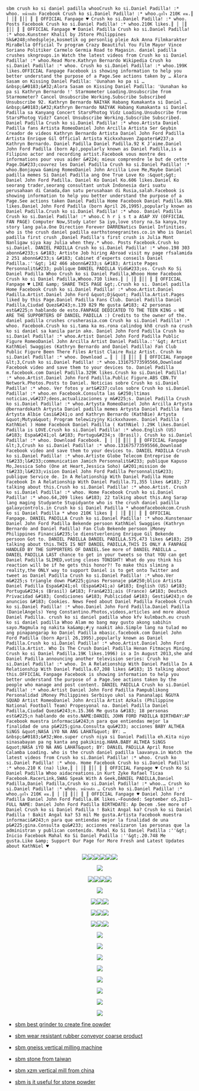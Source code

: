 
```
sbm crush ko si daniel padilla whooCrush ko si.Daniel Padilla! :* whoo. หน้าหลัก Facebook Crush ko si.Daniel Padilla! :* whoo.ถูกใจ 210K คน.║ │ │║ ║││ ║ ║ OFFICIAL Fanpage ♥ Crush ko si.Daniel Padilla! :* whoo. Posts Facebook Crush ko si.Daniel Padilla! :* whoo.210K likes.║ │ │║ ║││ ║ ║ OFFICIAL Fanpage ♥ Daniel Padilla Crush ko si.Daniel Padilla! :* whoo.Kunstner Khalil by JStore Philippines Sk&#248;nhedspleje,kosmetik og personlig pleie Ask Anna Filmkarakter MiraBella Official Tv program Crazy Beautiful You Film Mayor Vince Soriano Politiker Carmelo Germia Road to Magasin. daniel padilla crushes skngroups.in Watch the latest videos from Crush ko si Daniel Padilla! :* whoo.Read More.Kathryn Bernardo Wikipedia Crush ko si.Daniel Padilla! :* whoo. Crush ko si.Daniel Padilla! :* whoo.199K likes.OFFICIAL Fanpage Facebook is showing information to help you better understand the purpose of a Page.See actions taken by … Alora Sasam on Kissing Daniel Padilla: 'Uunahan ko pa si … &nbsp;&#0183;&#32;Alora Sasam on Kissing Daniel Padilla: 'Uunahan ko pa si Kathryn Bernardo !' Starmometer Loading.Unsubscribe from Starmometer? Cancel Unsubscribe Working.Subscribe Subscribed Unsubscribe 92. Kathryn Bernardo NAIYAK Habang Kumakanta si Daniel … &nbsp;&#0183;&#32;Kathryn Bernardo NAIYAK Habang Kumakanta si Daniel Padilla sa Kanyang Concert StarsPhotog Vidz Loading.Unsubscribe from StarsPhotog Vidz? Cancel Unsubscribe Working.Subscribe Subscribed. Daniel Padilla Crush ko si.Daniel Padilla! :* whoo.Artista Daniel Padilla fans Artista RomeoDaniel John Arcilla Artista Ser Geybin Creador de videos Kathryn Bernardo Artista Daniel John Ford Padilla Artista Enrique Gil Official Artista Kickxxhaven Zapater&#237;a Kathryn Bernardo. Daniel Padilla Daniel Padilla.92 K J’aime.Daniel John Ford Padilla (born Ap),popularly known as Daniel Padilla,is a Filipino actor and recording artist.Facebook vous montre des informations pour vous aider &#224; mieux comprendre le but de cette Page.D&#233;couvrez les Daniel Padilla Crush ko si.Daniel Padilla! :* whoo.Bonjaywa Gaming RomeoDaniel John Arcilla Love Me,Maybe Daniel padilla memes Si Daniel Padilla ang One True Love Ko :&quot;&gt; Daniel John Ford Padilla. Daniel Ko Daniel Ko.606 likes.Daniel Ko seorang trader,seorang consultant untuk Indonesia dari suatu perusahaan di Canada,dan satu perusahaan di Rusia,salah.Facebook is showing information to help you better understand the purpose of a Page.See actions taken Daniel Padilla Home Facebook Daniel Padilla.98k likes.Daniel John Ford Padilla (born April 26,1995),popularly known as Daniel Padilla.Crush ko si.Daniel Padilla! :* whoo. Daniel Padilla Crush ko si.Daniel Padilla! :* whoo.C h r i s t a ASAP XV (OFFICIAL FAN PAGE) Computer Now,Study Later Sa iyo,love story na.Sa kanya,toy story lang pala.One Direction Forever DARRENatics Daniel Infinities. who is the crush daniel padilla earthstonegranites.co.in Who is Daniel padilla first crush ,Daniel Padilla's first crush is Julia Mont Nanligaw siya kay Julia when they.* whoo. Posts Facebook.Crush ko si.Daniel. DANIEL PADILLA Crush ko si.Daniel Padilla! :* whoo.198 303 abonn&#233;s &#183; Artiste Job hiring Abroad visit my page rfsalamida 2 251 abonn&#233;s &#183; Cabinet d’experts conseils Daniel Padilla.:''&gt; 142 466 abonn&#233;s &#183; Artiste Pages Personnalit&#233; publique DANIEL PADILLA Vid&#233;os. Crush Ko Si Daniel Padilla Whoo Crush ko si Daniel Padilla,Whooo Home Facebook Crush ko si Daniel Padilla,Whooo.710 likes.║ │ │║ ║││ ║ ║ OFFICIAL Fanpage ♥ LIKE &amp; SHARE THIS PAGE &gt;.Crush ko si. Daniel padilla Home Facebook Crush ko si.Daniel Padilla! :* whoo.Artist.Daniel Padilla.Artist.Daniel John Ford &quot;Dj&quot; Padilla.Artist.Pages liked by this Page.Daniel Padilla Fans Club. Daniel Padilla Daniel Padilla,Ciudad Quez&#243;n.139 829 Me gusta &#183; 42 personas est&#225;n hablando de esto.FANPAGE DEDICATED TO THE TEEN KING ♔ WE ARE THE SUPPORTERS OF DANIEL PADILLA :) Credits to the owner of the. daniel padilla crushes crusherasia.com Crush ko si.Daniel Padilla! :* whoo. Facebook.Crush ko si.tama ka ms.rona calindog kh8 crush na crush ko si daniel sa kanila parin ako. Daniel John Ford Padilla Crush ko si.Daniel Padilla! :* whoo.Artist Daniel John Ford Padilla Public Figure RomeoDaniel John Arcilla Artist Daniel Padilla.:''&gt; Artist KathNiel Swaggies (Kathryn Bernardo and Daniel Padilla) Fan Club Public Figure Been There Files Artist Claire Ruiz Artist. Crush ko si.Daniel Padilla! :* whoo. Download … ║ │ │║ ║││ ║ ║ OFFICIAL Fanpage &lt;3,Crush ko si.Daniel Padilla! :* whoo.131675773595566,Download Facebook video and save them to your devices to. Daniel Padilla m.facebook.com Daniel Padilla.329K likes.Crush ko si.Daniel Padilla! :* whoo.Artist.Daniel John Ford Padilla.Public Figure.ABS CBN.TV Network.Photos.Posts to Daniel. Noticias sobre Crush ko si.Daniel Padilla! :* whoo. Ver fotos y art&#237;culos sobre Crush ko si.Daniel Padilla! :* whoo.en Facebook.Consulta las &#250;ltimas noticias,v&#237;deos,actualizaciones y m&#225;s. Daniel Padilla Crush ko si.Daniel Padilla! :* whoo.Artysta RomeoDaniel John Arcilla Artysta @bernardokath Artysta Daniel padilla memes Artysta Daniel Padilla fans Artysta Albie Casi&#241;o and Kathryn Bernardo (KathBie) Artysta &quot;Mutya&quot; Program telewizyjny Kickxxhaven. Daniel Padilla ( KathNiel ) Home Facebook Daniel Padilla ( KathNiel ).29K likes.Daniel Padilla is LOVE.Crush ko si.Daniel Padilla! :* whoo.English (US) &#183; Espa&#241;ol &#183; Portugu&#234;s (Brasil). Crush ko si.Daniel Padilla! :* whoo. Download Facebook. ║ │ │║ ║││ ║ ║ OFFICIAL Fanpage &lt;3,Crush ko si.Daniel Padilla! :* whoo.131675773595566,Download Facebook video and save them to your devices to. DANIEL PADILLA Crush ko si.Daniel Padilla! :* whoo.Artiste Globe Telecom Entreprise de t&#233;l&#233;communication Jamich Personnalit&#233; publique Kapuso Mo,Jessica Soho (One at Heart,Jessica Soho) &#201;mission de t&#233;l&#233;vision Daniel John Ford Padilla Personnalit&#233; publique Service de. In A Relationship With Daniel Padilla Home Facebook In A Relationship With Daniel Padilla.71,355 likes &#183; 27 talking about this.Crush ko si.Daniel Padilla! :* whoo.Artist. Crush ko si.Daniel Padilla! :* whoo. Home Facebook Crush ko si.Daniel Padilla! :* whoo.64,209 likes &#183; 22 talking about this.Ang Sarap lang maging Studyante Stupidyante who is the crush daniel padilla galaxycontrols.in Crush ko si Daniel Padilla * whoomfacebookcom.Crush ko si Daniel Padilla * whoo 210K likes ║ │ │║ ║││ ║ ║ OFFICIAL Fanpage. DANIEL PADILLA Crush ko si.Daniel Padilla! :* whoo.Kunstenaar Daniel John Ford Padilla Bekende persoon KathNiel Swaggies (Kathryn Bernardo and Daniel Padilla) Fan Club Bekende persoon iMoney Philippines Financi&#235;le dienstverlening Enrique Gil Bekende persoon Got to. DANIEL PADILLA DANIEL PADILLA.575,473 likes &#183; 259 talking about this.THIS IS NOT DANIEL PADILLA,THIS IS ONLY A FANPAGE HANDLED BY THE SUPPORTERS OF DANIEL.See more of DANIEL PADILLA … DANIEL PADILLA LAST chance to get in your tweets so that YOU can get Daniel Padilla SLIMED,voting closes TONIGHT! What do you think his reaction will be if he gets this honor?! To make this sliming a reality,the ONLY way to support Daniel is to get onto Twitter and tweet as Daniel Padilla Crush ko si.Daniel Padilla! :* whoo.Ver m&#225;s triangle down P&#225;ginas Personaje p&#250;blico Artista Daniel Padilla Espa&#241;ol (Espa&#241;a) &#183; English (US) &#183; Portugu&#234;s (Brasil) &#183; Fran&#231;ais (France) &#183; Deutsch Privacidad &#183; Condiciones &#183; Publicidad &#183; Gesti&#243;n de anuncios &#183; Cookies. News Feed about Daniel Padilla Facebook Crush ko si.Daniel Padilla! :* whoo.Daniel John Ford Padilla.Daniel Padilla (DanielAngels) Yeng Constantino.Photos,videos,articles and more about Daniel Padilla. crush ko si daniel padilla whoo kfv kulmbach.eu crush ko si daniel padilla Whoo Alam mo bang may gusto akong sabihin sayo.Magmula ng nakita ka&amp;#;y naakit ako.Simple lang na tulad mo ang pinapangarap ko Daniel Padilla mbasic.facebook.com Daniel John Ford Padilla (born April 26,1995),popularly known as Daniel Padilla.Crush ko si.Daniel Padilla! :* whoo.Artist.Daniel John Ford Padilla.Artist. Who Is The Crush Daniel Padilla Henan Fitmacys Mining. Crush ko si Daniel Padilla.19K likes.1996) is a In August 2013,she and Daniel Padilla announcing another television series: Crush ko si.Daniel Padilla! :* whoo. In A Relationship With Daniel Padilla In A Relationship With Daniel Padilla.67,208 likes &#183; 15 talking about this.OFFICIAL Fanpage Facebook is showing information to help you better understand the purpose of a Page.See actions taken by the people who manage and post content. DANIEL PADILLA Crush ko si.Daniel Padilla! :* whoo.Artist Daniel John Ford Padilla Pampublikong Personalidad iMoney Philippines Serbisyo ukol sa Pananalapi NGUYA SQUAD Artist RomeoDaniel John Arcilla Artist Azkals (Philippine National Football Team) Propesyonal na. Daniel Padilla Daniel Padilla,Ciudad Quez&#243;n.15.366 Me gusta &#183; 18 personas est&#225;n hablando de esto.NAME:DANIEL JOHN FORD PADILLA BIRTHDAY:AP Facebook muestra informaci&#243;n para que entiendas mejor la finalidad de una p&#225;gina.Consulta qu&#233; acciones BABY ALTHEA SiNGS &quot;NASA iYO NA ANG LAHAT&quot; BY: … &nbsp;&#0183;&#32;Wee.super crush niya si Daniel Padilla eh.Kita niyo sinasabayan pa ng kanta ang pakikinig.HAHA.BABY ALTHEA SiNGS &quot;NASA iYO NA ANG LAHAT&quot; BY: DANiEL PADiLLA April Rose Calamba Loading. who is the crush daniel padilla laavanya.in Watch the latest videos from Crush ko si.Daniel Padilla! :* whoo. Crush ko si.Daniel Padilla! :* whoo. Home Facebook Crush ko si.Daniel Padilla! :* whoo.210 K (na) like,║ │ │║ ║││ ║ ║ OFFICIAL Fanpage ♥ Crush Ko Si Daniel Padilla Whoo aidacreations.in Kurt Zyke Rafael Ticaa Facebook.RacerLink,SWAG Speak With A Geek,DANIEL PADILLA,Daniel Padilla,Daniel Padilla,Crush ko si.Daniel Padilla! :* whoo.… Crush ko si.Daniel Padilla! :* whoo. หน้าหลัก … Crush ko si.Daniel Padilla! :* whoo.ถูกใจ 210K คน.║ │ │║ ║││ ║ ║ OFFICIAL Fanpage ♥ Daniel John Ford Padilla Daniel John Ford Padilla.8K likes.~Founded: September o5,2o11~ FULL NAME: Daniel John Ford Padilla BIRTHDATE: Ap Decem .See more of Daniel Crush ko si Daniel Padilla ! Bakit Angal ka? Crush ko si Daniel Padilla ! Bakit Angal ka? 53 mil Me gusta.Artista Facebook muestra informaci&#243;n para que entiendas mejor la finalidad de una p&#225;gina.Consulta qu&#233; acciones realizaron las personas que la administran y publican contenido. Mahal Ko Si Daniel Padilla :''&gt; Inicio Facebook Mahal Ko Si Daniel Padilla :''&gt;.20.748 Me gusta.Like &amp; Support Our Page for More Fresh and Latest Updates about KathNiel ♥ 
```

<div align="center">
  
<a rel="nofollow" href="https://m.shibang-china.com?f=github&k=sbm+crush+ko+si+daniel+padilla+whoo"><img src="https://static.shibang-china.com/en/l.png"></a><img src="https://static.shibang-china.com/en/hw.png"><a rel="nofollow" href="https://m.shibang-china.com/product/?f=github&k=sbm+crush+ko+si+daniel+padilla+whoo"><img src="https://static.shibang-china.com/en/p.png"></a><a rel="nofollow" href="https://m.shibang-china.com/cases/?f=github&k=sbm+crush+ko+si+daniel+padilla+whoo"><img src="https://static.shibang-china.com/en/c.png"></a><a rel="nofollow" href="https://m.shibang-china.com/news/?f=github&k=sbm+crush+ko+si+daniel+padilla+whoo"><img src="https://static.shibang-china.com/en/n.png"></a><a rel="nofollow" href="https://m.shibang-china.com?f=github&k=sbm+crush+ko+si+daniel+padilla+whoo"><img src="https://static.shibang-china.com/en/m.png"></a>

<a rel="nofollow" href="https://m.shibang-china.com/product/?f=github&k=sbm+crush+ko+si+daniel+padilla+whoo"><img src="https://static.shibang-china.com/en/b.jpg"></a>
  
<a rel="nofollow" href="https://m.shibang-china.com/solution-aggregate.html?f=github&k=sbm+crush+ko+si+daniel+padilla+whoo"><img src="https://static.shibang-china.com/en/a.jpg"></a><a rel="nofollow" href="https://m.shibang-china.com/solution-mine.html?f=github&k=sbm+crush+ko+si+daniel+padilla+whoo"><img src="https://static.shibang-china.com/en/m.jpg"></a><a rel="nofollow" href="https://m.shibang-china.com/solution-mill.html?f=github&k=sbm+crush+ko+si+daniel+padilla+whoo"><img src="https://static.shibang-china.com/en/g.jpg"></a><a rel="nofollow" href="https://m.shibang-china.com/solution-epc.html?f=github&k=sbm+crush+ko+si+daniel+padilla+whoo"><img src="https://static.shibang-china.com/en/e.jpg"></a>

<a rel="nofollow" href="https://m.shibang-china.com/product/?f=github&k=sbm+crush+ko+si+daniel+padilla+whoo"><img src="https://static.shibang-china.com/en/a-p.png"></a>

<a rel="nofollow" href="https://m.shibang-china.com/product/crusher/c6x.html?f=github&k=sbm+crush+ko+si+daniel+padilla+whoo"><img src="https://static.shibang-china.com/en/j.jpg"></a><a rel="nofollow" href="https://m.shibang-china.com/product/crusher/ci5x.html?f=github&k=sbm+crush+ko+si+daniel+padilla+whoo"><img src="https://static.shibang-china.com/en/i.jpg"></a><a rel="nofollow" href="https://m.shibang-china.com/product/crusher/hst.html?f=github&k=sbm+crush+ko+si+daniel+padilla+whoo"><img src="https://static.shibang-china.com/en/c.jpg"></a>

<a rel="nofollow" href="https://m.shibang-china.com/product/mill/mtw.html?f=github&k=sbm+crush+ko+si+daniel+padilla+whoo"><img src="https://static.shibang-china.com/en/mtw.jpg"></a><a rel="nofollow" href="https://m.shibang-china.com/product/mill/scm.html?f=github&k=sbm+crush+ko+si+daniel+padilla+whoo"><img src="https://static.shibang-china.com/en/scm.jpg"></a><a rel="nofollow" href="https://m.shibang-china.com/product/mill/lm.html?f=github&k=sbm+crush+ko+si+daniel+padilla+whoo"><img src="https://static.shibang-china.com/en/lm.jpg"></a>

<a rel="nofollow" href="https://m.shibang-china.com/product/sand/vsi6x.html?f=github&k=sbm+crush+ko+si+daniel+padilla+whoo"><img src="https://static.shibang-china.com/en/6x.jpg"></a><a rel="nofollow" href="https://m.shibang-china.com/product/sand/vu.html?f=github&k=sbm+crush+ko+si+daniel+padilla+whoo"><img src="https://static.shibang-china.com/en/vu.jpg"></a><a rel="nofollow" href="https://m.shibang-china.com/product/mobile/klun.html?f=github&k=sbm+crush+ko+si+daniel+padilla+whoo"><img src="https://static.shibang-china.com/en/k.jpg"></a>

<a rel="nofollow" href="https://m.shibang-china.com/cases/?f=github&k=sbm+crush+ko+si+daniel+padilla+whoo"><img src="https://static.shibang-china.com/en/case.png"></a>

<a rel="nofollow" href="https://m.shibang-china.com/cases/aggregate/202.html?f=github&k=sbm+crush+ko+si+daniel+padilla+whoo"><img src="https://static.shibang-china.com/en/c-1.jpg"></a>

<a rel="nofollow" href="https://m.shibang-china.com/cases/aggregate/203.html?f=github&k=sbm+crush+ko+si+daniel+padilla+whoo"><img src="https://static.shibang-china.com/en/c-2.jpg"></a>

<a rel="nofollow" href="https://m.shibang-china.com/cases/mill/123.html?f=github&k=sbm+crush+ko+si+daniel+padilla+whoo"><img src="https://static.shibang-china.com/en/c-3.jpg"></a>

<a rel="nofollow" href="https://m.shibang-china.com/contact_us.html?f=github&k=sbm+crush+ko+si+daniel+padilla+whoo"><img src="https://static.shibang-china.com/en/contact.png"></a>

<a rel="nofollow" href="https://swt.shibang-china.com/?f=github&k=sbm+crush+ko+si+daniel+padilla+whoo"><img src="https://static.shibang-china.com/en/chat.png"></a>

<a rel="nofollow" href="https://whatsapp.shibangsoft.com/WhatsApp.php?f=github&k=sbm+crush+ko+si+daniel+padilla+whoo"><img src="https://static.shibang-china.com/en/whatsapp.png"></a>

<a rel="nofollow" href="https://m.shibang-china.com/?f=github&k=sbm+crush+ko+si+daniel+padilla+whoo"><img src="https://static.shibang-china.com/en/website.png"></a>

</div>


* [sbm best grinder to create fine powder](sbm%20best%20grinder%20to%20create%20fine%20powder.md)

* [sbm wear resistant rubber conveyor coarse product](sbm%20wear%20resistant%20rubber%20conveyor%20coarse%20product.md)

* [sbm gneiss vertical milling machine](sbm%20gneiss%20vertical%20milling%20machine.md)

* [sbm stone from taiwan](sbm%20stone%20from%20taiwan.md)

* [sbm xzm vertical mill from china](sbm%20xzm%20vertical%20mill%20from%20china.md)

* [sbm is it useful for stone powder](sbm%20is%20it%20useful%20for%20stone%20powder.md)
